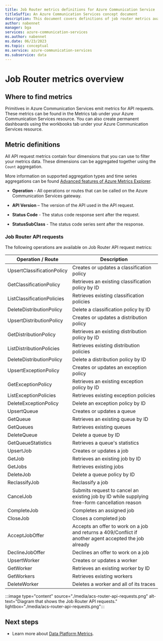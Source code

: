 ```yaml
--- 
title: Job Router metrics definitions for Azure Communication Service
titleSuffix: An Azure Communication Services concept document
description: This document covers definitions of job router metrics available in the Azure portal.
author: nabennet
manager: bga
services: azure-communication-services
ms.author: nabennet
ms.date: 06/23/2023
ms.topic: conceptual
ms.service: azure-communication-services
ms.subservice: data
--- 
```


# Job Router metrics overview

## Where to find metrics

Primitives in Azure Communication Services emit metrics for API requests. These metrics can be found in the Metrics tab under your Azure Communication Services resource. You can also create permanent dashboards using the workbooks tab under your Azure Communication Services resource.

## Metric definitions

All API request metrics contain four dimensions that you can use to filter your metrics data. These dimensions can be aggregated together using the `Count` aggregation.

More information on supported aggregation types and time series aggregations can be found [Advanced features of Azure Metrics Explorer](/azure/azure-monitor/essentials/metrics-charts#aggregation).

- **Operation** - All operations or routes that can be called on the Azure Communication Services gateway.

- **API Version** – The version of the API used in the API request.

- **Status Code** - The status code response sent after the request.

- **StatusSubClass** - The status code series sent after the response.  

### Job Router API requests

The following operations are available on Job Router API request metrics:

| Operation / Route  | Description                                                                                    |
| -------------------- | ---------------------------------------------------------------------------------------------- |
| UpsertClassificationPolicy | Creates or updates a classification policy |
| GetClassificationPolicy | Retrieves an existing classification policy by ID |
| ListClassificationPolicies | Retrieves existing classification policies |
| DeleteDistributionPolicy | Delete a classification policy by ID|
| UpsertDistributionPolicy | Creates or updates a distribution policy |
| GetDistributionPolicy | Retrieves an existing distribution policy by ID |
| ListDistributionPolicies | Retrieves existing distribution policies |
| DeleteDistributionPolicy | Delete a distribution policy by ID |
| UpsertExceptionPolicy | Creates or updates an exception policy |
| GetExceptionPolicy | Retrieves an existing exception policy by ID |
| ListExceptionPolicies | Retrieves existing exception policies |
| DeleteExceptionPolicy | Delete an exception policy by ID |
| UpsertQueue| Creates or updates a queue |
| GetQueue | Retrieves an existing queue by ID |
| GetQueues | Retrieves existing queues |
| DeleteQueue | Delete a queue by ID |
| GetQueueStatistics | Retrieves a queue's statistics |
| UpsertJob | Creates or updates a job |
| GetJob | Retrieves an existing job by ID |
| GetJobs | Retrieves existing jobs |
| DeleteJob | Delete a queue policy by ID |
| ReclassifyJob | Reclassify a job |
| CancelJob | Submits request to cancel an existing job by ID while supplying free-form cancellation reason |
| CompleteJob | Completes an assigned job |
| CloseJob | Closes a completed job |
| AcceptJobOffer | Accepts an offer to work on a job and returns a 409/Conflict if another agent accepted the job already |
| DeclineJobOffer| Declines an offer to work on a job |
| UpsertWorker | Creates or updates a worker |
| GetWorker | Retrieves an existing worker by ID |
| GetWorkers | Retrieves existing workers |
| DeleteWorker | Deletes a worker and all of its traces |

 :::image type="content" source="./media/acs-router-api-requests.png" alt-text="Diagram that shows the Job Router API requests." lightbox="./media/acs-router-api-requests.png":::

## Next steps

- Learn more about [Data Platform Metrics](/azure/azure-monitor/essentials/data-platform-metrics).
